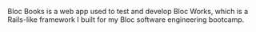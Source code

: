 Bloc Books is a web app used to test and develop Bloc Works, which is a Rails-like framework I built for my Bloc software engineering bootcamp.
